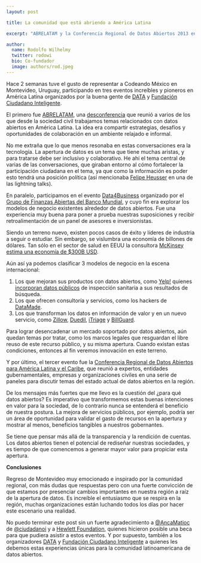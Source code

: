 ```yaml
---
layout: post

title: La comunidad que está abriendo a América Latina

excerpt: "ABRELATAM y la Conferencia Regional de Datos Abiertos 2013 en Montevideo"

author:
  name: Rodolfo Wilhelmy
  twitter: rodowi
  bio: Co-fundador
  image: authors/rod.jpeg
---
```


Hace 2 semanas tuve el gusto de representar a Codeando México en Montevideo, Uruguay, participando en tres eventos increíbles y pioneros en América Latina organizados por la buena gente de [DATA](http://www.datauy.org/) y [Fundación Ciudadano Inteligente](http://www.ciudadanointeligente.org/).

El primero fue [ABRELATAM](http://www.abrelatam.org/), una [desconferencia](http://es.wikipedia.org/wiki/Desconferencia) que reunió a varios de los que desde la sociedad civil trabajamos temas relacionados con datos abiertos en América Latina. La idea era compartir estrategias, desafíos y oportunidades de colaboración en un ambiente relajado e informal. 

No me extraña que lo que menos resonaba en estas conversaciones era la tecnología. La apertura de datos es un tema que tiene muchas aristas, y para tratarse debe ser inclusivo y colaborativo. He ahí el tema central de varias de las conversaciones, que giraban entorno al cómo fortalecer la participación ciudadana en el tema, ya que como la información es poder esto tendrá una posición política (así mencionaba [Felipe Heusser](https://twitter.com/fheusser) en una de las lightning talks).

En paralelo, participamos en el evento [Data4Business](http://www.abrelatam.org/modelosdenegocio/) organizado por el [Grupo de Finanzas Abiertas del Banco Mundial](https://finances.worldbank.org/), y cuyo fin era explorar los modelos de negocio existentes alrededor de datos abiertos. Fue una experiencia muy buena para poner a prueba nuestras suposiciones y recibir retroalimentación de un panel de asesores e inversionistas.

Siendo un terreno nuevo, existen pocos casos de éxito y líderes de industria a seguir o estudiar. Sin embargo, se vislumbra una economía de billones de dólares. Tan sólo en el sector de salud en EEUU la consultora [McKinsey estima una economía de $300B USD](http://project-open-data.github.io/business-case/).

Aún así ya podemos clasificar 3 modelos de negocio en la escena internacional:
1. Los que mejoran sus productos con datos abiertos, como [Yelp!](http://www.yelp.com/m%C3%A9xico-df) quienes [incorporan datos públicos](http://www.slate.com/blogs/future_tense/2013/01/18/yelp_s_move_to_incorporate_health_inspection_data_is_a_huge_step_for_open.html) de inspección sanitaria a sus resultados de búsqueda.
2. Los que ofrecen consultoría y servicios, como los hackers de
[DataMade](http://datamade.us/).
3. Los que transforman los datos en información de valor y en un nuevo servicio, como [Zillow](http://www.zillow.com/), [Duedil](https://www.duedil.com/), [iTriage](https://www.itriagehealth.com/) y [BillGuard](https://www.billguard.com/).

Para lograr desencadenar un mercado soportado por datos abiertos, aún quedan temas por tratar, como los marcos legales que resguardan el libre reuso de este recurso público, y su misma apertura. Cuando existan estas condiciones, entonces al fin veremos innovación en este terreno.

Y por último, el tercer evento fue la [Conferencia Regional de Datos Abiertos para América Latina y el Caribe](http://confdatosabiertos.uy/), que reunió a expertos, entidades gubernamentales, empresas y organizaciones civiles en una serie de paneles para discutir temas del estado actual de datos abiertos en la región. 

De los mensajes más fuertes que me llevo es la cuestión del ¿para qué datos abiertos? Es imperativo que transformemos estas buenas intenciones en valor para la sociedad, de lo contrario nunca se entenderá el beneficio de nuestra postura. La mejora de servicios públicos, por ejemplo, podría ser un área de oportunidad para validar el gasto de recursos en la apertura y mostrar al menos, beneficios tangibles a nuestros gobernantes.

Se tiene que pensar más allá de la transparencia y la rendición de cuentas. Los datos abiertos tienen el potencial de rediseñar nuestras sociedades, y es tiempo de que comencemos a generar mayor valor para propiciar esta apertura.

**Conclusiones**

Regreso de Montevideo muy emocionado e inspirado por la comunidad regional, con más dudas que respuestas pero con una fuerte convicción de que estamos por presenciar cambios importantes en nuestra región a raíz de la apertura de datos. Es increíble el entusiasmo que se respira en la región, muchas organizaciones están luchando todos los días por hacer este escenario una realidad.

No puedo terminar este post sin un fuerte agradecimiento a [@AncaMatioc](https://twitter.com/AncaMatioc) de [@ciudadanoi](https://twitter.com/ciudadanoi) y a [Hewlett Foundation](http://www.hewlett.org/), quienes hicieron posible una beca para que pudiera asistir a estos eventos. Y por supuesto, también a los organizadores [DATA](http://datauy.org/) y [Fundación Ciudadano Inteligente](http://ciudadanointeligente.org/) a quienes les debemos estas experiencias únicas para la comunidad latinoamericana de datos abiertos.

